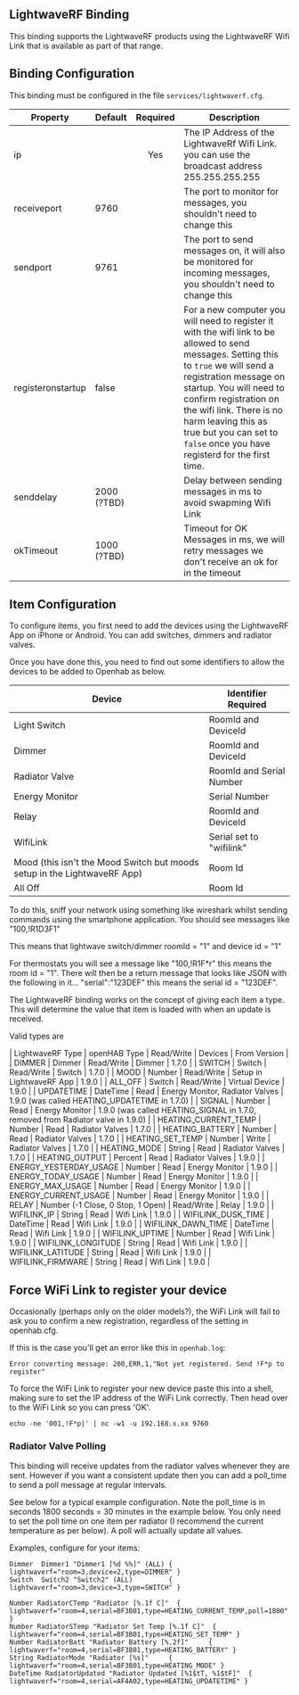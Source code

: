 ## LightwaveRF Binding

This binding supports the LightwaveRF products using the LightwaveRF Wifi Link that is available as part of that range.

## Binding Configuration

This binding must be configured in the file `services/lightwaverf.cfg`.

| Property | Default | Required | Description |
|----------|---------|:--------:|-------------|
| ip       |         |   Yes    | The IP Address of the LightwaveRf Wifi Link. you can use the broadcast address 255.255.255.255 |
| receiveport | 9760 |          | The port to monitor for messages, you shouldn't need to change this |
| sendport | 9761    |          | The port to send messages on, it will also be monitored for incoming messages, you shouldn't need to change this |
| registeronstartup | false |   | For a new computer you will need to register it with the wifi link to be allowed to send messages.  Setting this to `true` we will send a registration message on startup. You will need to confirm registration on the wifi link. There is no harm leaving this as true but you can set to `false` once you have registerd for the first time. |
| senddelay |  2000 (?TBD) |    | Delay between sending messages in ms to avoid swapming Wifi Link |
| okTimeout | 1000 (?TBD) |     | Timeout for OK Messages in ms, we will retry messages we don't receive an ok for in the timeout |

## Item Configuration

To configure items, you first need to add the devices using the LightwaveRF App on iPhone or Android. You can add switches, dimmers and radiator valves.

Once you have done this, you need to find out some identifiers to allow the devices to be added to Openhab as below. 

| Device | Identifier Required | 
|--------|---------------------|
| Light Switch | RoomId and DeviceId |
| Dimmer | RoomId and DeviceId |
| Radiator Valve | RoomId and Serial Number |
| Energy Monitor | Serial Number |
| Relay | RoomId and DeviceId |
| WifiLink | Serial set to "wifilink" |
| Mood (this isn't the Mood Switch but moods setup in the LightwaveRF App) | Room Id |
| All Off | Room Id |

To do this, sniff your network using something like wireshark whilst sending commands using the smartphone application. You should see messages like "100,!R1D3F1"

This means that lightwave switch/dimmer roomId = "1" and device id = "1"

For thermostats you will see a message like "100,!R1F*r" this means the room id = "1". There will then be a return message that looks like JSON with the following in it... "serial":"123DEF" this means the serial id = "123DEF".

The LightwaveRF binding works on the concept of giving each item a type. This will determine the value that item is loaded with when an update is received.

Valid types are

| LightwaveRF Type | openHAB Type | Read/Write | Devices | From Version |
| DIMMER | Dimmer | Read/Write | Dimmer | 1.7.0 |
| SWITCH | Switch | Read/Write | Switch | 1.7.0 |
| MOOD | Number | Read/Write | Setup in LightwaveRF App | 1.9.0 |
| ALL_OFF | Switch | Read/Write | Virtual Device | 1.9.0 |
| UPDATETIME | DateTime | Read | Energy Monitor, Radiator Valves | 1.9.0 (was called HEATING_UPDATETIME in 1.7.0) |
| SIGNAL | Number | Read | Energy Monitor | 1.9.0 (was called HEATING_SIGNAL in 1.7.0, removed from Radiator valve in 1.9.0) |
| HEATING_CURRENT_TEMP | Number | Read | Radiator Valves | 1.7.0 |
| HEATING_BATTERY | Number | Read | Radiator Valves | 1.7.0 |
| HEATING_SET_TEMP | Number | Write | Radiator Valves | 1.7.0 |
| HEATING_MODE | String | Read | Radiator Valves | 1.7.0 |
| HEATING_OUTPUT | Percent | Read | Radiator Valves | 1.9.0 |
| ENERGY_YESTERDAY_USAGE | Number | Read | Energy Monitor | 1.9.0 |
| ENERGY_TODAY_USAGE | Number | Read | Energy Monitor | 1.9.0 |
| ENERGY_MAX_USAGE | Number | Read | Energy Monitor | 1.9.0 |
| ENERGY_CURRENT_USAGE | Number | Read | Energy Monitor | 1.9.0 |
| RELAY | Number (-1 Close, 0 Stop, 1 Open) | Read/Write | Relay | 1.9.0 |
| WIFILINK_IP | String | Read | Wifi Link | 1.9.0 |
| WIFILINK_DUSK_TIME | DateTime | Read | Wifi Link | 1.9.0 |
| WIFILINK_DAWN_TIME | DateTime | Read | Wifi Link | 1.9.0 |
| WIFILINK_UPTIME | Number | Read | Wifi Link | 1.9.0 |
| WIFILINK_LONGITUDE | String | Read | Wifi Link | 1.9.0 |
| WIFILINK_LATITUDE | String | Read | Wifi Link | 1.9.0 |
| WIFILINK_FIRMWARE | String | Read | Wifi Link | 1.9.0 |

## Force WiFi Link to register your device

Occasionally (perhaps only on the older models?), the WiFi Link will fail to ask you to confirm a new registration, regardless of the setting in openhab.cfg.

If this is the case you'll get an error like this in `openhab.log`:

```
Error converting message: 200,ERR,1,"Not yet registered. Send !F*p to register"
```

To force the WiFi Link to register your new device paste this into a shell, making sure to set the IP address of the WiFi Link correctly. Then head over to the WiFi Link so you can press 'OK'.

```
echo -ne '001,!F*p|' | nc -w1 -u 192.168.x.xx 9760
```

### Radiator Valve Polling 

This binding will receive updates from the radiator valves whenever they are sent. However if you want a consistent update then you can add a poll_time to send a poll message at regular intervals. 

See below for a typical example configuration. Note the poll_time is in seconds 1800 seconds = 30 minutes in the example below. You only need to set the poll time on one item per radiator (I recommend the current temperature as per below). A poll will actually update all values.

Examples, configure for your items:

```
Dimmer  Dimmer1 "Dimmer1 [%d %%]" (ALL) { lightwaverf="room=3,device=2,type=DIMMER" }
Switch  Switch2 "Switch2" (ALL)         { lightwaverf="room=3,device=3,type=SWITCH" }

Number RadiatorCTemp "Radiator [%.1f C]"  { lightwaverf="room=4,serial=BF3B01,type=HEATING_CURRENT_TEMP,poll=1800" }
Number RadiatorSTemp "Radiator Set Temp [%.1f C]"  { lightwaverf="room=4,serial=BF3B01,type=HEATING_SET_TEMP" }
Number RadiatorBatt "Radiator Battery [%.2f]"     { lightwaverf="room=4,serial=BF3B01,type=HEATING_BATTERY" }
String RadiatorMode "Radiator [%s]"     { lightwaverf="room=4,serial=BF3B01,type=HEATING_MODE" }
DateTime RadiatorUpdated "Radiator Updated [%1$tT, %1$tF]"  { lightwaverf="room=4,serial=AF4A02,type=HEATING_UPDATETIME" }
```
